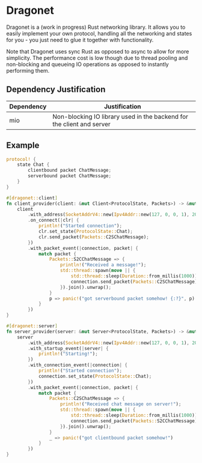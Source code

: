 # Dragonet

[crates-badge]: https://img.shields.io/crates/v/dragonet.svg
[crates-url]: https://crates.io/crates/dragonet

Dragonet is a (work in progress) Rust networking library.
It allows you to easily implement your own protocol, handling
all the networking and states for you - you just need to
glue it together with functionality.

Note that Dragonet uses sync Rust as opposed to async to allow for more
simplicity. The performance cost is low though due to thread pooling and
non-blocking and queueing IO operations as opposed to instantly performing them.

## Dependency Justification
| Dependency | Justification                                                         |
|------------|-----------------------------------------------------------------------|
| mio        | Non-blocking IO library used in the backend for the client and server |

## Example
```rust
protocol! {
    state Chat {
        clientbound packet ChatMessage;
        serverbound packet ChatMessage;
    }
}

#[dragonet::client]
fn client_provider(client: &mut Client<ProtocolState, Packets>) -> &mut Client<ProtocolState, Packets> {
    client
        .with_address(SocketAddrV4::new(Ipv4Addr::new(127, 0, 0, 1), 2000))
        .on_connect(|clr| {
            println!("Started connection");
            clr.set_state(ProtocolState::Chat);
            clr.send_packet(Packets::C2SChatMessage);
        })
        .with_packet_event(|connection, packet| {
            match packet {
                Packets::S2CChatMessage => {
                    println!("Received a message!");
                    std::thread::spawn(move || {
                        std::thread::sleep(Duration::from_millis(1000));
                        connection.send_packet(Packets::C2SChatMessage);
                    }).join().unwrap();
                }
                p => panic!("got serverbound packet somehow! {:?}", p)
            }
        })
}

#[dragonet::server]
fn server_provider(server: &mut Server<ProtocolState, Packets>) -> &mut Server<ProtocolState, Packets> {
    server
        .with_address(SocketAddrV4::new(Ipv4Addr::new(127, 0, 0, 1), 2000))
        .with_startup_event(|server| {
            println!("Starting!");
        })
        .with_connection_event(|connection| {
            println!("Started connection");
            connection.set_state(ProtocolState::Chat);
        })
        .with_packet_event(|connection, packet| {
            match packet {
                Packets::C2SChatMessage => {
                    println!("Received chat message on server!");
                    std::thread::spawn(move || {
                        std::thread::sleep(Duration::from_millis(1000));
                        connection.send_packet(Packets::S2CChatMessage);
                    }).join().unwrap();
                }
                _ => panic!("got clientbound packet somehow!")
            }
        })
}
```
